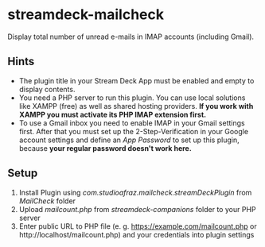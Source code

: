 # streamdeck-mailcheck
Display total number of unread e-mails in IMAP accounts (including Gmail).

## Hints
- The plugin title in your Stream Deck App must be enabled and empty to display contents.
- You need a PHP server to run this plugin. You can use local solutions like XAMPP (free) as well as shared hosting providers. **If you work with XAMPP you must activate its PHP IMAP extension first.**
- To use a Gmail inbox you need to enable IMAP in your Gmail settings first. After that you must set up the 2-Step-Verification in your Google account settings and define an *App Password* to set up this plugin, because **your regular password doesn't work here.**


## Setup
1. Install Plugin using *com.studioafraz.mailcheck.streamDeckPlugin* from *MailCheck* folder
2. Upload *mailcount.php* from *streamdeck-companions* folder to your PHP server
3. Enter public URL to PHP file (e. g. https://example.com/mailcount.php or http://localhost/mailcount.php) and your credentials into plugin settings